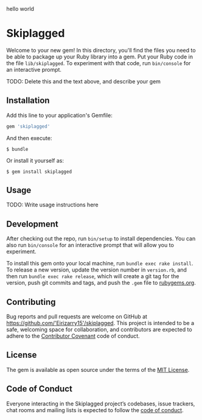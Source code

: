 hello world 

# Skiplagged

Welcome to your new gem! In this directory, you'll find the files you need to be able to package up your Ruby library into a gem. Put your Ruby code in the file `lib/skiplagged`. To experiment with that code, run `bin/console` for an interactive prompt.

TODO: Delete this and the text above, and describe your gem

## Installation

Add this line to your application's Gemfile:

```ruby
gem 'skiplagged'
```

And then execute:

    $ bundle

Or install it yourself as:

    $ gem install skiplagged

## Usage

TODO: Write usage instructions here

## Development

After checking out the repo, run `bin/setup` to install dependencies. You can also run `bin/console` for an interactive prompt that will allow you to experiment.

To install this gem onto your local machine, run `bundle exec rake install`. To release a new version, update the version number in `version.rb`, and then run `bundle exec rake release`, which will create a git tag for the version, push git commits and tags, and push the `.gem` file to [rubygems.org](https://rubygems.org).

## Contributing

Bug reports and pull requests are welcome on GitHub at https://github.com/'Eirizarry15'/skiplagged. This project is intended to be a safe, welcoming space for collaboration, and contributors are expected to adhere to the [Contributor Covenant](http://contributor-covenant.org) code of conduct.

## License

The gem is available as open source under the terms of the [MIT License](https://opensource.org/licenses/MIT).

## Code of Conduct

Everyone interacting in the Skiplagged project’s codebases, issue trackers, chat rooms and mailing lists is expected to follow the [code of conduct](https://github.com/'Eirizarry15'/skiplagged/blob/master/CODE_OF_CONDUCT.md).
